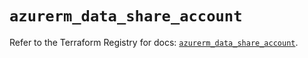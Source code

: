 # `azurerm_data_share_account`

Refer to the Terraform Registry for docs: [`azurerm_data_share_account`](https://registry.terraform.io/providers/hashicorp/azurerm/3.95.0/docs/resources/data_share_account).
